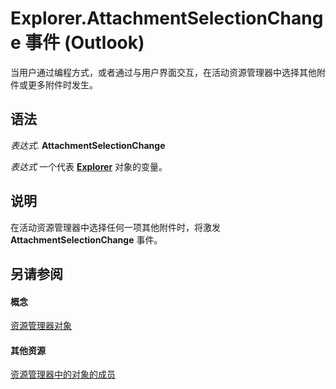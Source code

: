
# Explorer.AttachmentSelectionChange 事件 (Outlook)

当用户通过编程方式，或者通过与用户界面交互，在活动资源管理器中选择其他附件或更多附件时发生。


## 语法

 _表达式_. **AttachmentSelectionChange**

 _表达式_ 一个代表 **[Explorer](026591e5-049f-503a-4166-34e6dbc225fb.md)** 对象的变量。


## 说明

在活动资源管理器中选择任何一项其他附件时，将激发 **AttachmentSelectionChange** 事件。


## 另请参阅


#### 概念


[资源管理器对象](026591e5-049f-503a-4166-34e6dbc225fb.md)
#### 其他资源


[资源管理器中的对象的成员](4412c507-4dcd-6005-b9c8-11824624250d.md)